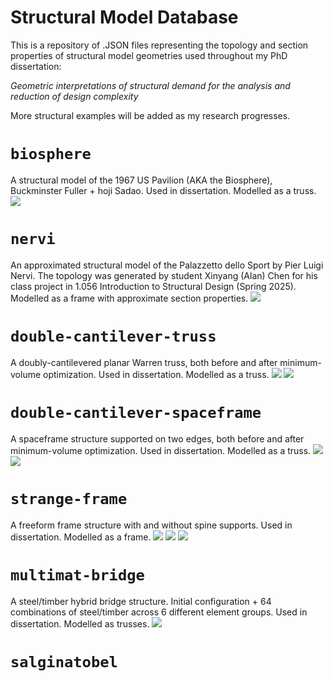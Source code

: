 # Structural Model Database

This is a repository of .JSON files representing the topology and section properties of structural model geometries used throughout my PhD dissertation:

*Geometric interpretations of structural demand for the analysis and reduction of design complexity*

More structural examples will be added as my research progresses.


# `biosphere`
A structural model of the 1967 US Pavilion (AKA the Biosphere), Buckminster Fuller + hoji Sadao. 
Used in dissertation.
Modelled as a truss.
![](biosphere/biosphere.png)

# `nervi`
An approximated structural model of the Palazzetto dello Sport by Pier Luigi Nervi.
The topology was generated by student Xinyang (Alan) Chen for his class project in 1.056 Introduction to Structural Design (Spring 2025).
Modelled as a frame with approximate section properties.
![](nervi/nervi.png)

# `double-cantilever-truss`
A doubly-cantilevered planar Warren truss, both before and after minimum-volume optimization.
Used in dissertation.
Modelled as a truss.
![](double-cantilever-truss/double-cantilever-init.png)
![](double-cantilever-truss/double-cantilever-optimized.png)


# `double-cantilever-spaceframe`
A spaceframe structure supported on two edges, both before and after minimum-volume optimization.
Used in dissertation.
Modelled as a truss.
![](double-cantilever-spaceframe/double-cantilever-spaceframe-init.png)
![](double-cantilever-spaceframe/double-cantilever-spaceframe-optimized.png)

# `strange-frame`
A freeform frame structure with and without spine supports.
Used in dissertation.
Modelled as a frame.
![](strange-frame/strange-frame-init.png)
![](strange-frame/strange-frame-init-frameonly.png)
![](strange-frame/strange-frame-reinforced.png)

# `multimat-bridge`
A steel/timber hybrid bridge structure.
Initial configuration + 64 combinations of steel/timber across 6 different element groups.
Used in dissertation.
Modelled as trusses.
![](multimat-bridge/bridge.png)

# `salginatobel`
